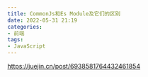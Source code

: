 ```yaml
---
title: CommonJs和Es Module及它们的区别
date: 2022-05-31 21:19
categories:
- 前端
tags:
- JavaScript
---
```


https://juejin.cn/post/6938581764432461854
